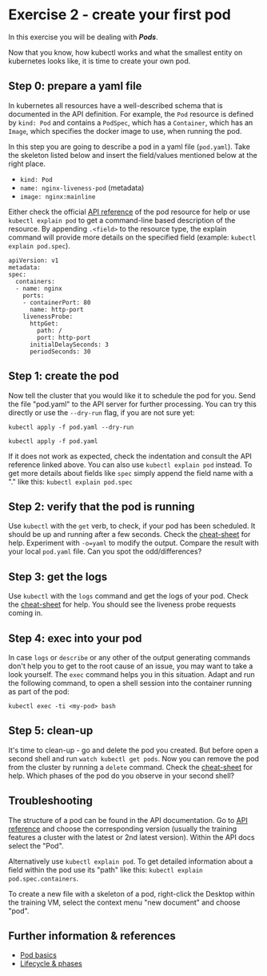# Exercise 2 - create your first pod

In this exercise you will be dealing with **_Pods_**.

Now that you know, how kubectl works and what the smallest entity on kubernetes looks like, it is time to create your own pod.

## Step 0: prepare a yaml file
In kubernetes all resources have a well-described schema that is documented in the API definition. For example, the `Pod` resource is defined by `kind: Pod` and contains a `PodSpec`, which has a `Container`, which has an `Image`, which specifies the docker image to use, when running the pod.

In this step you are going to describe a pod in a yaml file (`pod.yaml`). Take the skeleton listed below and insert the field/values mentioned below at the right place.
* `kind: Pod`
* `name: nginx-liveness-pod` (metadata)
* `image: nginx:mainline`

Either check the official [API reference](https://kubernetes.io/docs/reference/generated/kubernetes-api/v1.10/#pod-v1-core) of the pod resource for help or use `kubectl explain pod` to get a command-line based description of the resource. By appending `.<field>` to the resource type, the explain command will provide more details on the specified field (example: `kubectl explain pod.spec`).

```
apiVersion: v1
metadata:
spec:
  containers:
  - name: nginx
    ports:
    - containerPort: 80
      name: http-port
    livenessProbe:
      httpGet:
        path: /
        port: http-port
      initialDelaySeconds: 3
      periodSeconds: 30
```

## Step 1: create the pod
Now tell the cluster that you would like it to schedule the pod for you. Send the file "pod.yaml" to the API server for further processing. You can try this directly or use the `--dry-run` flag, if you are not sure yet:

`kubectl apply -f pod.yaml --dry-run`

`kubectl apply -f pod.yaml`

If it does not work as expected, check the indentation and consult the API reference linked above. You can also use `kubectl explain pod` instead. To get more details about fields like `spec` simply append the field name with a "." like this: `kubectl explain pod.spec`

## Step 2: verify that the pod is running
Use `kubectl` with the `get` verb, to check, if your pod has been scheduled. It should be up and running after a few seconds. Check the [cheat-sheet](./cheat-sheet.md) for help.
Experiment with `-o=yaml` to modify the output. Compare the result with your local `pod.yaml` file. Can you spot the odd/differences?

## Step 3: get the logs
Use `kubectl` with the `logs` command and get the logs of your pod. Check the [cheat-sheet](./cheat-sheet.md) for help.
You should see the liveness probe requests coming in.

## Step 4: exec into your pod
In case `logs` or `describe` or any other of the output generating commands don't help you to get to the root cause of an issue, you may want to take a look yourself.
The `exec` command helps you in this situation. Adapt and run the following command, to open a shell session into the container running as part of the pod:

`kubectl exec -ti <my-pod> bash`

## Step 5: clean-up
It's time to clean-up - go and delete the pod you created. But before open a second shell and run `watch kubectl get pods`.
Now you can remove the pod from the cluster by running a `delete` command. Check the [cheat-sheet](./cheat-sheet.md) for help.
Which phases of the pod do you observe in your second shell?

## Troubleshooting
The structure of a pod can be found in the API documentation. Go to [API reference](https://kubernetes.io/docs/reference/) and choose the corresponding version (usually the training features a cluster with the latest or 2nd latest version). Within the API docs select the "Pod".

Alternatively use `kubectl explain pod`. To get detailed information about a field within the pod use its "path" like this: `kubectl explain pod.spec.containers`.

To create a new file with a skeleton of a pod, right-click the Desktop within the training VM, select the context menu "new document" and choose "pod".

## Further information & references
- [Pod basics](https://kubernetes.io/docs/concepts/workloads/pods/pod/)
- [Lifecycle & phases](https://kubernetes.io/docs/concepts/workloads/pods/pod-lifecycle/)